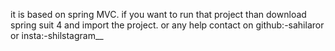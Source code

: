 it is based on spring MVC. if you want to run that project than download spring suit 4 and import the project. or any help contact on github:-sahilaror or insta:-shilstagram__
